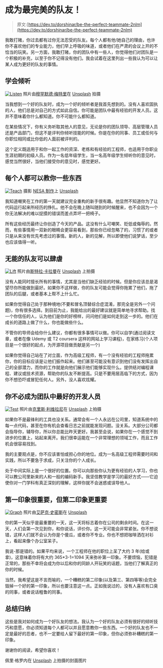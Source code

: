 # 成为最完美的队友！

> 原文:[https://dev.to/dorshinar/be-the-perfect-teammate-2nlm](https://dev.to/dorshinar/be-the-perfect-teammate-2nlm)

我敢打赌，你过去都有过你无法忍受的队友。每个人都有他/她自己的理由，也许你不喜欢他们的专业能力，他们早上呼吸的味道，或者他们在严肃的会议上开的不恰当的玩笑。另一方面，我敢打赌，你的团队中有一些人，你觉得他们对团队是一个积极的补充，以至于你不记得没有他们。我会试着在这里列出一些我认为可以让某人成为更好的队友的事情。

## [](#learn-to-listen)学会倾听

[![Listen](img/d6e8d24177951a579e798b27e12b863f.png "Listen")](https://res.cloudinary.com/practicaldev/image/fetch/s--QXPbF9Z7--/c_limit%2Cf_auto%2Cfl_progressive%2Cq_auto%2Cw_880/https://dorshinar.me/static/2f52cf9db28877eae611366411d3e758/c739e/mohammad-metri-1oKxSKSOowE-unsplash.jpg) 照片由[穆罕默德·梅特里](https://unsplash.com/@mohammadmetri)在 [Unsplash](https://unsplash.com/) 拍摄

当我想到一个好的队友时，成为一个好的倾听者是我首先想到的。没有人喜欢固执的人，他们总是对自己的方式如此自信。你可能是团队中最有经验的开发人员。这并不意味着你什么都知道。你不可能什么都知道。

在某些情况下，你有义务听取其他人的意见，无论是你的团队领导、高层管理人员还是产品部门，但这不是评判你倾听技能的时候。你是在你的同事、员工或任何与你职位相同或比你低的人面前被评判的。

这个定义既适用于和你一起工作的资深、老练和有经验的工程师，也适用于你职业生涯初期的初级人员。作为一名低年级学生，当一名高年级学生倾听你的意见时，感觉当然很好，当他们接受你的意见时，感觉更好。

## 每个人都可以教你一些东西

[![Teach](img/ea9f6da61919ca9c675dd776aa0458a3.png "Teach")](https://res.cloudinary.com/practicaldev/image/fetch/s--aWlanpul--/c_limit%2Cf_auto%2Cfl_progressive%2Cq_auto%2Cw_880/https://dorshinar.me/static/baf44b0adb3d6b693ff29b5ba253203a/c739e/nesa-by-makers-IgUR1iX0mqM-unsplash.jpg) 摄影 [NESA 制作](https://unsplash.com/@nesabymakers)上 [Unsplash](https://unsplash.com/)

我知道嘲笑在工作的第一天就建议完全重构的新手很有趣。他显然不知道你为了让代码运行起来所经历的挣扎。他不会在晚上随叫随到的时候醒来，也不会因为一个你无法解决的难以捉摸的错误而差点弄坏一把椅子。

所有这些经历最终让你创造了今天的产品。这没有什么可嘲笑、贬低或侮辱的。然而，有些事情用一双新的眼睛会更容易看到，那些你已经忽略了的，习惯了的或者只是从来没有优先考虑过的事情。新的人，新的见解，所以即使他们说梦话，至少也应该值得一听。

## [](#incapable-teammates-can-wreak-havoc)无能的队友可以肆虐

[![Lift](img/6a4f0dcd752e30d8440e2f63f989f286.png "Lift")](https://res.cloudinary.com/practicaldev/image/fetch/s--n3OH6er8--/c_limit%2Cf_auto%2Cfl_progressive%2Cq_auto%2Cw_880/https://dorshinar.me/static/14a2614911bc4c9e738d0f9997be7947/c739e/stella-caraman-T4wso6sVAaA-unsplash.jpg) 照片由[斯特拉·卡拉曼](https://unsplash.com/@stellacaraman)在 [Unsplash](https://unsplash.com/) 上拍摄

没有人能同时擅长所有的事情，尤其是当他们缺乏经验的时候。但是你应该总是渴望尽你所能做到最好。如果你不这样做，你的队友可能会觉得你拖累了他们，拖了团队的后腿，或者基本上帮不上什么忙。

如果你觉得自己处于那种境地(不要和冒名顶替综合症混淆，那完全是另外一个问题)，你有很多选择。到目前为止，我能给出的最好建议就是简单地寻求帮助。找一个你信任的人，认为他们是你的好榜样，问问他们是如何走到这一步的。他们在成长的道路上做了什么，你也能做些什么。

不管你的导师会给你什么建议，你都有很多事情可以做。你可以自学(通过阅读文章，或者在像 Udemy 或 T2 coursera 这样的网站上学习课程)，在家练习(个人项目是一个很好的起点，为开源项目做贡献是另一个)

如果你觉得自己站在了对立面，作为高级工程师，有一个没有经验的工程师拖累你，你的目标应该是让他们振作起来。他们甚至可能没有意识到他们没有发挥出自己的全部潜力，而你的工作就是向他们展示他们能够实现什么。提供结对编程课程、建议或技术资源，帮助你的队友不断提高。只是不要用居高临下的方式，因为你不想恐吓或冒犯任何人。另外，没人喜欢炫耀。

## 你不必成为团队中最好的开发人员

[![Test](img/ce139f3a0163b8483cd80cdcd8b44d05.png "Test")](https://res.cloudinary.com/practicaldev/image/fetch/s--FY9c6_5a--/c_limit%2Cf_auto%2Cfl_progressive%2Cq_auto%2Cw_880/https://dorshinar.me/static/8295713ded4e8c89f312836aaaa797c5/c739e/chris-liverani-ViEBSoZH6M4-unsplash.jpg) 照片由[克里斯·利维拉尼](https://unsplash.com/@chrisliverani)在 [Unsplash](https://unsplash.com) 上拍摄

如果你不是最锋利的工具也没关系。通常会有一个人永远在公司里，知道系统中的每一点代码，甚至在你有机会查看日志之前就能发现问题。没关系。大部分公司都会指导你，辅导你，所以你总能比昨天更好。我甚至会说，如果你在一个感觉不到进步的位置上，站起来离开。我们很幸运能在一个非常理想的领域工作，而且工作机会很容易找到。

我的主要观点是，你不应该害怕或担心你的地位。成为一名高级工程师需要时间和实践，所以不要急于求成，只关注你的个人成长。

处于中间实际上是一个很好的位置。你可以向那些你认为更有经验的人学习，你也可以教公司里新来的人和一般的编码新手。我坚信教学是学习的最好方式——它迫使你对一门学科有真正深刻的理解，这样你就不会迷惑或误导他人。

## 第一印象很重要，但第二印象更重要

[![Graph](img/20dc7994dff5678d5c52682409643400.png "Graph")](https://res.cloudinary.com/practicaldev/image/fetch/s--ydK8JCdQ--/c_limit%2Cf_auto%2Cfl_progressive%2Cq_auto%2Cw_880/https://dorshinar.me/static/e2a9bc7d06ee677117d21ce7f5c27b1c/c739e/isaac-smith-6EnTPvPPL6I-unsplash.jpg) 照片由[艾萨克·史密斯](https://unsplash.com/@isaacmsmith)在 [Unsplash](https://unsplash.com)

你的第一天似乎是最重要的一天，这一天将标志着你在公司的剩余时间。在这一天，人们会第一次见到你，和你说话，评价你。这一天可能会非常紧张。你不想说错，这样人们就不会认为你是个傻瓜，或者你不专业。你也不想把咖啡洒在衬衫上，看起来像个办公室呆子。

我说-那是错的。如果平均来说，一个工程师在他的职位上呆了大约 3 年(给或拿)，这意味着你将有大约 365*3-1=1094 天来弥补第一印象。不要烦恼，犯错是正常的，那些不幸将会成为你以后和你的同龄人开玩笑的话题，当他们了解真正的你的时候。

当然，我希望这是不言而喻的，一个糟糕的第二印象(以及第三、第四等等)会完全毁掉一个好的第一印象，所以也要注意这一点。正如我说过的，没有人喜欢有口臭的同事，或者说话粗鲁的同事。

## [](#summing-up)总结归纳

这些是我对如何成为一个好队友的想法。我认为一个好的队友必须有很好的倾听技巧和意愿，你必须知道每个人都可以并且愿意教你一些东西。一个好的队友也不一定是最好的忍者，也不一定要给人留下最好的第一印象，但你必须弥补糟糕的第一印象。

谢谢你的阅读，希望你喜欢！

佩里·格罗内在 [Unsplash](https://unsplash.com) 上拍摄的封面图片